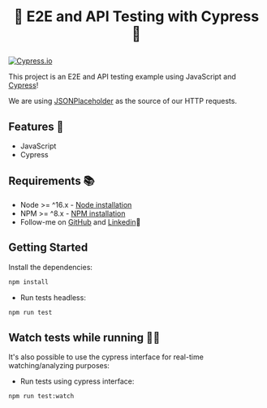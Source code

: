 <h1><p align="center">🌳 E2E and API Testing with Cypress 🌳</p></h1>

[![Cypress.io](https://img.shields.io/badge/tested%20with-Cypress-04C38E.svg)](https://www.cypress.io/)

This project is an E2E and API testing example using JavaScript and [Cypress](https://www.cypress.io/)!

We are using [JSONPlaceholder](https://jsonplaceholder.typicode.com/) as the source of our HTTP requests.

## Features 🧪

-   JavaScript
-   Cypress

## Requirements 📚

-   Node >= ^16.x - [Node installation](https://nodejs.org/en/download/)
-   NPM >= ^8.x - [NPM installation](https://www.npmjs.com/get-npm)
- Follow-me on [GitHub](https://github.com/zec4o/)  and [Linkedin](http://www.linkedin.com.br/in/jose-malty)🤣

## Getting Started

Install the dependencies:

```bash
npm install
```

- Run tests headless:

```bash
npm run test
```

## Watch tests while running 👨‍💻
It's also possible to use the cypress interface for real-time watching/analyzing purposes:

- Run tests using cypress interface:

```bash
npm run test:watch
```
